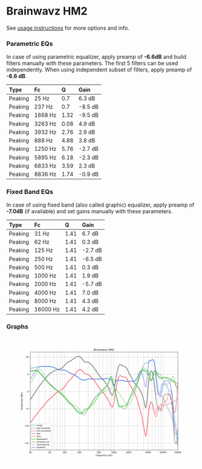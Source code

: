 # Brainwavz HM2
See [usage instructions](https://github.com/jaakkopasanen/AutoEq#usage) for more options and info.

### Parametric EQs
In case of using parametric equalizer, apply preamp of **-6.6dB** and build filters manually
with these parameters. The first 5 filters can be used independently.
When using independent subset of filters, apply preamp of **-6.6 dB**.

| Type    | Fc      |    Q | Gain    |
|:--------|:--------|:-----|:--------|
| Peaking | 25 Hz   | 0.7  | 6.3 dB  |
| Peaking | 237 Hz  | 0.7  | -8.5 dB |
| Peaking | 1668 Hz | 1.32 | -9.5 dB |
| Peaking | 3263 Hz | 0.08 | 4.9 dB  |
| Peaking | 3932 Hz | 2.76 | 2.9 dB  |
| Peaking | 888 Hz  | 4.88 | 3.8 dB  |
| Peaking | 1250 Hz | 5.76 | -2.7 dB |
| Peaking | 5895 Hz | 6.18 | -2.3 dB |
| Peaking | 6833 Hz | 3.59 | 2.3 dB  |
| Peaking | 8836 Hz | 1.74 | -0.9 dB |

### Fixed Band EQs
In case of using fixed band (also called graphic) equalizer, apply preamp of **-7.0dB**
(if available) and set gains manually with these parameters.

| Type    | Fc       |    Q | Gain    |
|:--------|:---------|:-----|:--------|
| Peaking | 31 Hz    | 1.41 | 6.7 dB  |
| Peaking | 62 Hz    | 1.41 | 0.3 dB  |
| Peaking | 125 Hz   | 1.41 | -2.7 dB |
| Peaking | 250 Hz   | 1.41 | -6.5 dB |
| Peaking | 500 Hz   | 1.41 | 0.3 dB  |
| Peaking | 1000 Hz  | 1.41 | 1.9 dB  |
| Peaking | 2000 Hz  | 1.41 | -5.7 dB |
| Peaking | 4000 Hz  | 1.41 | 7.0 dB  |
| Peaking | 8000 Hz  | 1.41 | 4.3 dB  |
| Peaking | 16000 Hz | 1.41 | 4.2 dB  |

### Graphs
![](./Brainwavz%20HM2.png)